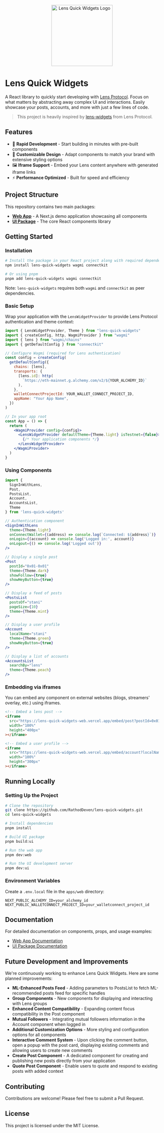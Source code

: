 <p align="center">
  <img src="https://lens-quick-widgets-web.vercel.app/android-chrome-192x192.png" alt="Lens Quick Widgets Logo" width="200"/>
</p>

# Lens Quick Widgets

A React library to quickly start developing with [Lens Protocol](https://lens.xyz/). Focus on what matters by abstracting away complex UI and interactions. Easily showcase your posts, accounts, and more with just a few lines of code.

> This project is heavily inspired by [lens-widgets](https://github.com/lens-protocol/lens-widgets) from Lens Protocol.

## Features

- 🚀 **Rapid Development** - Start building in minutes with pre-built components
- 🎨 **Customizable Design** - Adapt components to match your brand with extensive styling options
- 🖼️ **Iframe Support** - Embed your Lens content anywhere with generated iframe links
- ⚡ **Performance Optimized** - Built for speed and efficiency

## Project Structure

This repository contains two main packages:

- **[Web App](/apps/web)** - A Next.js demo application showcasing all components
- **[UI Package](/packages/ui)** - The core React components library

## Getting Started

### Installation

```bash
# Install the package in your React project along with required dependencies
npm install lens-quick-widgets wagmi connectkit

# Or using pnpm
pnpm add lens-quick-widgets wagmi connectkit
```

Note: `lens-quick-widgets` requires both `wagmi` and `connectkit` as peer dependencies.

### Basic Setup

Wrap your application with the `LensWidgetProvider` to provide Lens Protocol authentication and theme context:

```jsx
import { LensWidgetProvider, Theme } from "lens-quick-widgets"
import { createConfig, http, WagmiProvider } from "wagmi"
import { lens } from "wagmi/chains"
import { getDefaultConfig } from "connectkit"

// Configure Wagmi (required for Lens authentication)
const config = createConfig(
  getDefaultConfig({
    chains: [lens],
    transports: {
      [lens.id]: http(
        `https://eth-mainnet.g.alchemy.com/v2/${YOUR_ALCHEMY_ID}`
      ),
    },
    walletConnectProjectId: YOUR_WALLET_CONNECT_PROJECT_ID,
    appName: "Your App Name",
  })
)

// In your app root
const App = () => {
  return (
    <WagmiProvider config={config}>
      <LensWidgetProvider defaultTheme={Theme.light} isTestnet={false}>
        {/* Your application components */}
      </LensWidgetProvider>
    </WagmiProvider>
  )
}
```

### Using Components

```jsx
import {
  SignInWithLens,
  Post,
  PostsList,
  Account,
  AccountsList,
  Theme
} from 'lens-quick-widgets'

// Authentication component
<SignInWithLens
  theme={Theme.light}
  onConnectWallet={(address) => console.log(`Connected: ${address}`)}
  onLogin={(account) => console.log('Logged in:', account)}
  onLogout={() => console.log('Logged out')}
/>

// Display a single post
<Post
  postId="0x01-0x01"
  theme={Theme.dark}
  showFollow={true}
  showHeyButton={true}
/>

// Display a feed of posts
<PostsList
  postsOf="stani"
  pageSize={10}
  theme={Theme.mint}
/>

// Display a user profile
<Account
  localName="stani"
  theme={Theme.green}
  showHeyButton={true}
/>

// Display a list of accounts
<AccountsList
  searchBy="lens"
  theme={Theme.peach}
/>
```

### Embedding via iframes

You can embed any component on external websites (blogs, streamers' overlay, etc.) using iframes.

```html
<!-- Embed a lens post -->
<iframe
  src="https://lens-quick-widgets-web.vercel.app/embed/post?postId=0x01-0x01&theme=dark&showHeyButton=true"
  width="100%"
  height="400px"
></iframe>

<!-- Embed a user profile -->
<iframe
  src="https://lens-quick-widgets-web.vercel.app/embed/account?localName=stani&theme=green&showHeyButton=true"
  width="100%"
  height="300px"
></iframe>
```

## Running Locally

### Setting Up the Project

```bash
# Clone the repository
git clone https://github.com/RathodDeven/lens-quick-widgets.git
cd lens-quick-widgets

# Install dependencies
pnpm install

# Build UI package
pnpm build:ui

# Run the web app
pnpm dev:web

# Run the UI development server
pnpm dev:ui
```

### Environment Variables

Create a `.env.local` file in the `apps/web` directory:

```
NEXT_PUBLIC_ALCHEMY_ID=your_alchemy_id
NEXT_PUBLIC_WALLETCONNECT_PROJECT_ID=your_walletconnect_project_id
```

## Documentation

For detailed documentation on components, props, and usage examples:

- [Web App Documentation](/apps/web/README.md)
- [UI Package Documentation](/packages/ui/README.md)

## Future Development and Improvements

We're continuously working to enhance Lens Quick Widgets. Here are some planned improvements:

- **ML-Enhanced Posts Feed** - Adding parameters to PostsList to fetch ML-recommended posts feed for specific handles
- **Group Components** - New components for displaying and interacting with Lens groups
- **Enhanced Content Compatibility** - Expanding content focus compatibility in the Post component
- **Mutual Followers** - Integrating mutual followers information in the Account component when logged in
- **Additional Customization Options** - More styling and configuration options for all components
- **Interactive Comment System** - Upon clicking the comment button, open a popup with the post card, displaying existing comments and allowing users to create new comments
- **Create Post Component** - A dedicated component for creating and publishing new posts directly from your application
- **Quote Post Component** - Enable users to quote and respond to existing posts with added context

## Contributing

Contributions are welcome! Please feel free to submit a Pull Request.

## License

This project is licensed under the MIT License.
